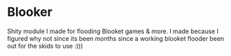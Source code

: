 # Blooker

Shity module I made for flooding Blooket games & more. I made because I figured why not since its been months since a working blooket flooder been out for the skids to use :)))
